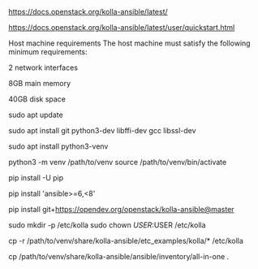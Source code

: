 https://docs.openstack.org/kolla-ansible/latest/

https://docs.openstack.org/kolla-ansible/latest/user/quickstart.html



Host machine requirements
The host machine must satisfy the following minimum requirements:

2 network interfaces

8GB main memory

40GB disk space



sudo apt update

sudo apt install git python3-dev libffi-dev gcc libssl-dev


sudo apt install python3-venv



python3 -m venv /path/to/venv
source /path/to/venv/bin/activate


pip install -U pip



pip install 'ansible>=6,<8'


pip install git+https://opendev.org/openstack/kolla-ansible@master


sudo mkdir -p /etc/kolla
sudo chown $USER:$USER /etc/kolla



cp -r /path/to/venv/share/kolla-ansible/etc_examples/kolla/* /etc/kolla


cp /path/to/venv/share/kolla-ansible/ansible/inventory/all-in-one .



